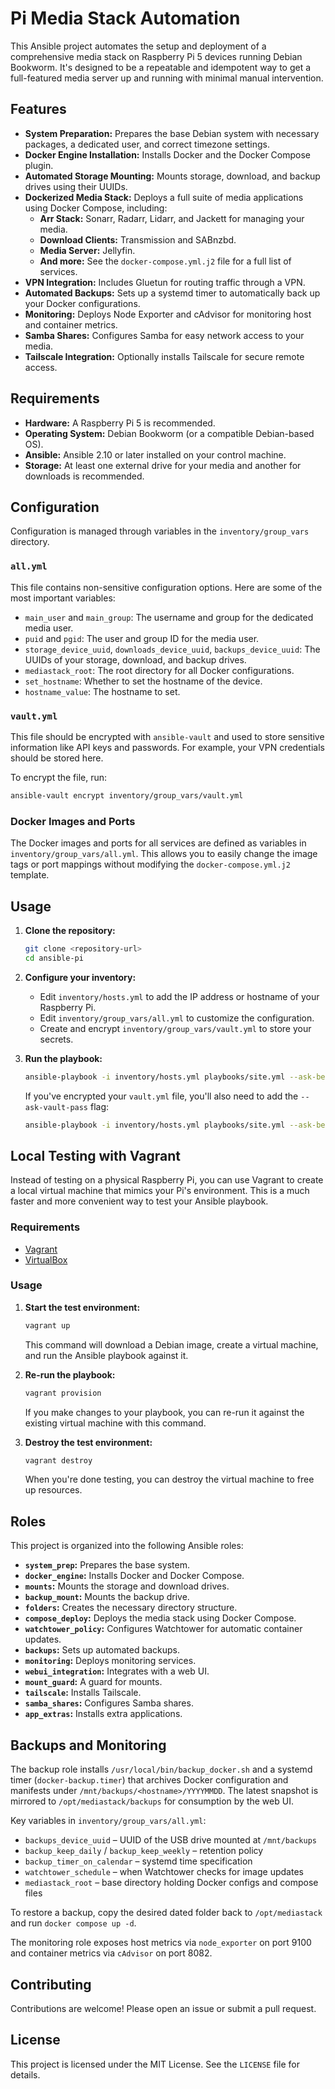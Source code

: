 # Pi Media Stack Automation

This Ansible project automates the setup and deployment of a comprehensive media stack on Raspberry Pi 5 devices running Debian Bookworm. It's designed to be a repeatable and idempotent way to get a full-featured media server up and running with minimal manual intervention.

## Features

*   **System Preparation:** Prepares the base Debian system with necessary packages, a dedicated user, and correct timezone settings.
*   **Docker Engine Installation:** Installs Docker and the Docker Compose plugin.
*   **Automated Storage Mounting:** Mounts storage, download, and backup drives using their UUIDs.
*   **Dockerized Media Stack:** Deploys a full suite of media applications using Docker Compose, including:
    *   **Arr Stack:** Sonarr, Radarr, Lidarr, and Jackett for managing your media.
    *   **Download Clients:** Transmission and SABnzbd.
    *   **Media Server:** Jellyfin.
    *   **And more:** See the `docker-compose.yml.j2` file for a full list of services.
*   **VPN Integration:** Includes Gluetun for routing traffic through a VPN.
*   **Automated Backups:** Sets up a systemd timer to automatically back up your Docker configurations.
*   **Monitoring:** Deploys Node Exporter and cAdvisor for monitoring host and container metrics.
*   **Samba Shares:** Configures Samba for easy network access to your media.
*   **Tailscale Integration:** Optionally installs Tailscale for secure remote access.

## Requirements

*   **Hardware:** A Raspberry Pi 5 is recommended.
*   **Operating System:** Debian Bookworm (or a compatible Debian-based OS).
*   **Ansible:** Ansible 2.10 or later installed on your control machine.
*   **Storage:** At least one external drive for your media and another for downloads is recommended.

## Configuration

Configuration is managed through variables in the `inventory/group_vars` directory.

### `all.yml`

This file contains non-sensitive configuration options. Here are some of the most important variables:

*   `main_user` and `main_group`: The username and group for the dedicated media user.
*   `puid` and `pgid`: The user and group ID for the media user.
*   `storage_device_uuid`, `downloads_device_uuid`, `backups_device_uuid`: The UUIDs of your storage, download, and backup drives.
*   `mediastack_root`: The root directory for all Docker configurations.
*   `set_hostname`: Whether to set the hostname of the device.
*   `hostname_value`: The hostname to set.

### `vault.yml`

This file should be encrypted with `ansible-vault` and used to store sensitive information like API keys and passwords. For example, your VPN credentials should be stored here.

To encrypt the file, run:

```bash
ansible-vault encrypt inventory/group_vars/vault.yml
```

### Docker Images and Ports

The Docker images and ports for all services are defined as variables in `inventory/group_vars/all.yml`. This allows you to easily change the image tags or port mappings without modifying the `docker-compose.yml.j2` template.

## Usage

1.  **Clone the repository:**

    ```bash
    git clone <repository-url>
    cd ansible-pi
    ```

2.  **Configure your inventory:**

    *   Edit `inventory/hosts.yml` to add the IP address or hostname of your Raspberry Pi.
    *   Edit `inventory/group_vars/all.yml` to customize the configuration.
    *   Create and encrypt `inventory/group_vars/vault.yml` to store your secrets.

3.  **Run the playbook:**

    ```bash
    ansible-playbook -i inventory/hosts.yml playbooks/site.yml --ask-become-pass
    ```

    If you've encrypted your `vault.yml` file, you'll also need to add the `--ask-vault-pass` flag:

    ```bash
    ansible-playbook -i inventory/hosts.yml playbooks/site.yml --ask-become-pass --ask-vault-pass
    ```

## Local Testing with Vagrant

Instead of testing on a physical Raspberry Pi, you can use Vagrant to create a local virtual machine that mimics your Pi's environment. This is a much faster and more convenient way to test your Ansible playbook.

### Requirements

*   [Vagrant](https://www.vagrantup.com/downloads)
*   [VirtualBox](https://www.virtualbox.org/wiki/Downloads)

### Usage

1.  **Start the test environment:**

    ```bash
    vagrant up
    ```

    This command will download a Debian image, create a virtual machine, and run the Ansible playbook against it.

2.  **Re-run the playbook:**

    ```bash
    vagrant provision
    ```

    If you make changes to your playbook, you can re-run it against the existing virtual machine with this command.

3.  **Destroy the test environment:**

    ```bash
    vagrant destroy
    ```

    When you're done testing, you can destroy the virtual machine to free up resources.

## Roles

This project is organized into the following Ansible roles:

*   **`system_prep`:** Prepares the base system.
*   **`docker_engine`:** Installs Docker and Docker Compose.
*   **`mounts`:** Mounts the storage and download drives.
*   **`backup_mount`:** Mounts the backup drive.
*   **`folders`:** Creates the necessary directory structure.
*   **`compose_deploy`:** Deploys the media stack using Docker Compose.
*   **`watchtower_policy`:** Configures Watchtower for automatic container updates.
*   **`backups`:** Sets up automated backups.
*   **`monitoring`:** Deploys monitoring services.
*   **`webui_integration`:** Integrates with a web UI.
*   **`mount_guard`:** A guard for mounts.
*   **`tailscale`:** Installs Tailscale.
*   **`samba_shares`:** Configures Samba shares.
*   **`app_extras`:** Installs extra applications.

## Backups and Monitoring

The backup role installs `/usr/local/bin/backup_docker.sh` and a systemd timer (`docker-backup.timer`) that archives Docker configuration and manifests under `/mnt/backups/<hostname>/YYYYMMDD`. The latest snapshot is mirrored to `/opt/mediastack/backups` for consumption by the web UI.

Key variables in `inventory/group_vars/all.yml`:

- `backups_device_uuid` – UUID of the USB drive mounted at `/mnt/backups`
- `backup_keep_daily` / `backup_keep_weekly` – retention policy
- `backup_timer_on_calendar` – systemd time specification
- `watchtower_schedule` – when Watchtower checks for image updates
- `mediastack_root` – base directory holding Docker configs and compose files

To restore a backup, copy the desired dated folder back to `/opt/mediastack` and run `docker compose up -d`.

The monitoring role exposes host metrics via `node_exporter` on port 9100 and container metrics via `cAdvisor` on port 8082.

## Contributing

Contributions are welcome! Please open an issue or submit a pull request.

## License

This project is licensed under the MIT License. See the `LICENSE` file for details.